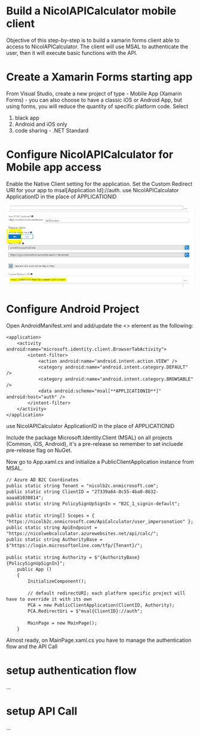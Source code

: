 # Build a NicolAPICalculator mobile client

Objective of this step-by-step is to build a xamarin forms client able to access to NicolAPICalculator. The client will use MSAL to authenticate the user, then it will execute basic functions with the API.

# Create a Xamarin Forms starting app
From Visual Studio, create a new project of type - Mobile App (Xamarin Forms) - you can also choose to have a classic iOS or Android App, but using forms, you will reduce the quantity of specific platform code. Select

1. black app
2. Android and iOS only
3. code sharing - .NET Standard

# Configure NicolAPICalculator for Mobile app access

Enable the Native Client setting for the application.
Set the Custom Redirect URI for your app to msal[Application Id]://auth.
use NicolAPICalculator ApplicationID in the place of APPLICATIONID

![Native Client Configuration](assets/img06.png)

# Configure Android Project

Open AndroidManifest.xml and add/update the <<appliction>> element as the following:

	<application>
		<activity android:name="microsoft.identity.client.BrowserTabActivity">
			<intent-filter>
				<action android:name="android.intent.action.VIEW" />
				<category android:name="android.intent.category.DEFAULT" />
				<category android:name="android.intent.category.BROWSABLE" />
				<data android:scheme="msal[**APPLICATIONID**]" android:host="auth" />
			</intent-filter>
		</activity>
	</application>

use NicolAPICalculator ApplicationID in the place of APPLICATIONID

Include the package Microsoft.Identity.Client (MSAL) on all projects (Common, iOS, Android), it's a pre-release so remember to set incluede pre-release flag on NuGet.

Now go to App.xaml.cs and initialize a PublicClientApplication instance from MSAL.

	// Azure AD B2C Coordinates
	public static string Tenant = "nicolb2c.onmicrosoft.com";
	public static string ClientID = "27339a64-0c55-4ba0-8632-aaaa81030814";
	public static string PolicySignUpSignIn = "B2C_1_signin-default";
	
	public static string[] Scopes = { "https://nicolb2c.onmicrosoft.com/ApiCalculator/user_impersonation" };
	public static string ApiEndpoint = "https://nicolwebcalculator.azurewebsites.net/api/calc/";
	public static string AuthorityBase = $"https://login.microsoftonline.com/tfp/{Tenant}/";
	
	public static string Authority = $"{AuthorityBase}{PolicySignUpSignIn}";
        public App ()
		{
			InitializeComponent();
	
            // default redirectURI; each platform specific project will have to override it with its own
            PCA = new PublicClientApplication(ClientID, Authority);
            PCA.RedirectUri = $"msal{ClientID}://auth";
	
            MainPage = new MainPage();
		}

Almost ready, on MainPage.xaml.cs you have to manage the authentication flow and the API Call

# setup authentication flow

...

# setup API Call

...
